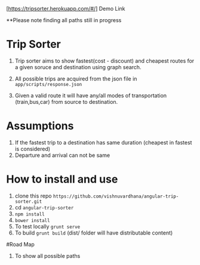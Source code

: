 
[https://tripsorter.herokuapp.com/#/] Demo Link

**Please note finding all paths still in progress

# Trip Sorter

1. Trip sorter aims to show fastest(cost - discount) and cheapest routes for a given soruce and destination using graph search.

2. All possible trips are acquired from the json file in `app/scripts/response.json`

3. Given a valid route it will have any/all modes of transportation (train,bus,car) from source to destination.

# Assumptions 

1. If the fastest trip to a destination has same duration (cheapest in fastest is considered)
2. Departure and arrival can not be same

# How to install and use

1. clone this repo `https://github.com/vishnuvardhana/angular-trip-sorter.git`
2. cd `angular-trip-sorter`
3. `npm install`
4. `bower install`
5. To test locally `grunt serve`  
6. To build  `grunt build` (dist/ folder will have distributable content)

#Road Map 

1. To show all possible paths

 



